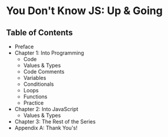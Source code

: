 # You Don't Know JS: Up & Going

## Table of Contents

* Preface
* Chapter 1: Into Programming
	* Code
	* Values & Types
	* Code Comments
	* Variables
	* Conditionals
	* Loops
	* Functions
	* Practice
* Chapter 2: Into JavaScript
	* Values & Types
* Chapter 3: The Rest of the Series
* Appendix A: Thank You's!
